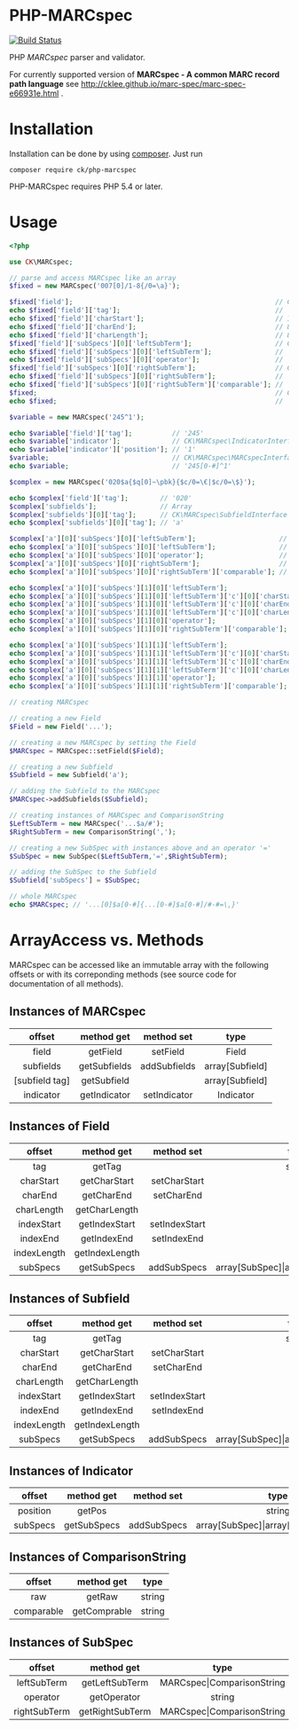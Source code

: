 # PHP-MARCspec

[![Build Status](https://travis-ci.org/MARCspec/php-marc-spec.svg?branch=master)](https://travis-ci.org/MARCspec/php-marc-spec)

PHP *MARCspec* parser and validator.

For currently supported version of **MARCspec - A common MARC record path language** see http://cklee.github.io/marc-spec/marc-spec-e66931e.html .

# Installation

Installation can be done by using [composer](https://getcomposer.org/doc/00-intro.md). Just run 

```
composer require ck/php-marcspec
```

PHP-MARCspec requires PHP 5.4 or later.

# Usage

```php
<?php

use CK\MARCspec;

// parse and access MARCspec like an array
$fixed = new MARCspec('007[0]/1-8{/0=\a}');

$fixed['field'];                                                   // CK\MARCspec\FieldInterface
echo $fixed['field']['tag'];                                       // '007'
echo $fixed['field']['charStart'];                                 // 1
echo $fixed['field']['charEnd'];                                   // 8
echo $fixed['field']['charLength'];                                // 8
$fixed['field']['subSpecs'][0]['leftSubTerm'];                     // CK\MARCspec\MARCspecInterface
echo $fixed['field']['subSpecs'][0]['leftSubTerm'];                // '007[0]/0'
echo $fixed['field']['subSpecs'][0]['operator'];                   // '='
$fixed['field']['subSpecs'][0]['rightSubTerm'];                    // CK\MARCspec\ComparisonStringInterface
echo $fixed['field']['subSpecs'][0]['rightSubTerm'];               // '\a'
echo $fixed['field']['subSpecs'][0]['rightSubTerm']['comparable']; // 'a'
$fixed;                                                            // CK\MARCspec\MARCspecInterface
echo $fixed;                                                       // '007[0]/1-8{007[0]/0=\a}'

$variable = new MARCspec('245^1');

echo $variable['field']['tag'];          // '245'
echo $variable['indicator'];             // CK\MARCspec\IndicatorInterface
echo $variable['indicator']['position']; // '1'
$variable;                               // CK\MARCspec\MARCspecInterface
echo $variable;                          // '245[0-#]^1'

$complex = new MARCspec('020$a{$q[0]~\pbk}{$c/0=\€|$c/0=\$}');

echo $complex['field']['tag'];        // '020'
$complex['subfields'];                // Array
$complex['subfields'][0]['tag'];      // CK\MARCspec\SubfieldInterface
echo $complex['subfields'][0]['tag']; // 'a'

$complex['a'][0]['subSpecs'][0]['leftSubTerm'];                     // CK\MARCspec\MARCspecInterface
echo $complex['a'][0]['subSpecs'][0]['leftSubTerm'];                // '020[0-#]$q[0]'
echo $complex['a'][0]['subSpecs'][0]['operator'];                   // '~'
$complex['a'][0]['subSpecs'][0]['rightSubTerm'];                    // CK\MARCspec\ComparisonStringInterface
echo $complex['a'][0]['subSpecs'][0]['rightSubTerm']['comparable']; // 'pbk'

echo $complex['a'][0]['subSpecs'][1][0]['leftSubTerm'];                       // '020[0-#]$c[0-#]/0'
echo $complex['a'][0]['subSpecs'][1][0]['leftSubTerm']['c'][0]['charStart'];  // 0
echo $complex['a'][0]['subSpecs'][1][0]['leftSubTerm']['c'][0]['charEnd'];    // 0
echo $complex['a'][0]['subSpecs'][1][0]['leftSubTerm']['c'][0]['charLength']; // 1
echo $complex['a'][0]['subSpecs'][1][0]['operator'];                          // '='
echo $complex['a'][0]['subSpecs'][1][0]['rightSubTerm']['comparable'];        // '€'

echo $complex['a'][0]['subSpecs'][1][1]['leftSubTerm'];                       // '020[0-#]$c[0-#]/0'
echo $complex['a'][0]['subSpecs'][1][1]['leftSubTerm']['c'][0]['charStart'];  // 0
echo $complex['a'][0]['subSpecs'][1][1]['leftSubTerm']['c'][0]['charEnd'];    // 0
echo $complex['a'][0]['subSpecs'][1][1]['leftSubTerm']['c'][0]['charLength']; // 1
echo $complex['a'][0]['subSpecs'][1][1]['operator'];                          // '='
echo $complex['a'][0]['subSpecs'][1][1]['rightSubTerm']['comparable'];        // '$'

// creating MARCspec

// creating a new Field
$Field = new Field('...');

// creating a new MARCspec by setting the Field
$MARCspec = MARCspec::setField($Field);

// creating a new Subfield
$Subfield = new Subfield('a');

// adding the Subfield to the MARCspec
$MARCspec->addSubfields($Subfield);

// creating instances of MARCspec and ComparisonString
$LeftSubTerm = new MARCspec('...$a/#');
$RightSubTerm = new ComparisonString(',');

// creating a new SubSpec with instances above and an operator '='
$SubSpec = new SubSpec($LeftSubTerm,'=',$RightSubTerm);

// adding the SubSpec to the Subfield
$Subfield['subSpecs'] = $SubSpec;

// whole MARCspec
echo $MARCspec; // '...[0]$a[0-#]{...[0-#]$a[0-#]/#-#=\,}' 
```

# ArrayAccess vs. Methods

MARCspec can be accessed like an immutable array with the following offsets or with its correponding methods (see source code for documentation of all methods).

## Instances of MARCspec

|     offset      |  method get  |  method set  |       type       |
| :-------------: | :----------: | :----------: | :--------------: |
|      field      |   getField   |   setField   |      Field       |
|    subfields    | getSubfields | addSubfields | array\[Subfield] |
| \[subfield tag] | getSubfield  |              | array\[Subfield] |
|    indicator    | getIndicator | setIndicator |    Indicator     |

## Instances of Field

|   offset    |   method get   |  method set   |                     type                     |
| :---------: | :------------: | :-----------: | :------------------------------------------: |
|     tag     |     getTag     |               |                    string                    |
|  charStart  |  getCharStart  | setCharStart  |                     int                      |
|   charEnd   |   getCharEnd   |  setCharEnd   |                     int                      |
| charLength  | getCharLength  |               |                     int                      |
| indexStart  | getIndexStart  | setIndexStart |                     int                      |
|  indexEnd   |  getIndexEnd   |  setIndexEnd  |                     int                      |
| indexLength | getIndexLength |               |                     int                      |
|  subSpecs   |  getSubSpecs   |  addSubSpecs  | array\[SubSpec]&#124;array\[array\[SubSpec]] |

## Instances of Subfield

|   offset    |   method get   |  method set   |                     type                     |
| :---------: | :------------: | :-----------: | :------------------------------------------: |
|     tag     |     getTag     |               |                    string                    |
|  charStart  |  getCharStart  | setCharStart  |                     int                      |
|   charEnd   |   getCharEnd   |  setCharEnd   |                     int                      |
| charLength  | getCharLength  |               |                     int                      |
| indexStart  | getIndexStart  | setIndexStart |                     int                      |
|  indexEnd   |  getIndexEnd   |  setIndexEnd  |                     int                      |
| indexLength | getIndexLength |               |                     int                      |
|  subSpecs   |  getSubSpecs   |  addSubSpecs  | array\[SubSpec]&#124;array\[array\[SubSpec]] |

## Instances of Indicator

|  offset  | method get  | method set  |                     type                     |
| :------: | :---------: | :---------: | :------------------------------------------: |
| position |   getPos    |             |                    string                    |
| subSpecs | getSubSpecs | addSubSpecs | array\[SubSpec]&#124;array\[array\[SubSpec]] |

## Instances of ComparisonString

| offset    | method get    | type  |
|:---------:|:-------------:|:-----:|
| raw       | getRaw        | string |
| comparable| getComprable  | string |

## Instances of SubSpec

| offset       | method get      | type  |
|:------------:|:---------------:|:-----:|
| leftSubTerm  | getLeftSubTerm  | MARCspec&#124;ComparisonString |
| operator     | getOperator     | string |
| rightSubTerm | getRightSubTerm | MARCspec&#124;ComparisonString |
